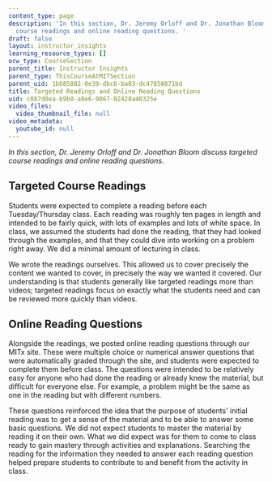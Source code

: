 ```yaml
---
content_type: page
description: 'In this section, Dr. Jeremy Orloff and Dr. Jonathan Bloom discuss targeted
  course readings and online reading questions. '
draft: false
layout: instructor_insights
learning_resource_types: []
ocw_type: CourseSection
parent_title: Instructor Insights
parent_type: ThisCourseAtMITSection
parent_uid: 1b685882-0e39-dbc6-ba03-dc47858871bd
title: Targeted Readings and Online Reading Questions
uid: c087d0ea-b9b0-a8e6-9867-02428a46325e
video_files:
  video_thumbnail_file: null
video_metadata:
  youtube_id: null
---
```

*In this section, Dr. Jeremy Orloff and Dr. Jonathan Bloom discuss targeted course readings and online reading questions.*

## Targeted Course Readings

Students were expected to complete a reading before each Tuesday/Thursday class. Each reading was roughly ten pages in length and intended to be fairly quick, with lots of examples and lots of white space. In class, we assumed the students had done the reading, that they had looked through the examples, and that they could dive into working on a problem right away. We did a minimal amount of lecturing in class.

We wrote the readings ourselves. This allowed us to cover precisely the content we wanted to cover, in precisely the way we wanted it covered. Our understanding is that students generally like targeted readings more than videos; targeted readings focus on exactly what the students need and can be reviewed more quickly than videos.

## Online Reading Questions

Alongside the readings, we posted online reading questions through our MITx site. These were multiple choice or numerical answer questions that were automatically graded through the site, and students were expected to complete them before class. The questions were intended to be relatively easy for anyone who had done the reading or already knew the material, but difficult for everyone else. For example, a problem might be the same as one in the reading but with different numbers.

These questions reinforced the idea that the purpose of students' initial reading was to get a sense of the material and to be able to answer some basic questions. We did not expect students to master the material by reading it on their own. What we did expect was for them to come to class ready to gain mastery through activities and explanations. Searching the reading for the information they needed to answer each reading question helped prepare students to contribute to and benefit from the activity in class.